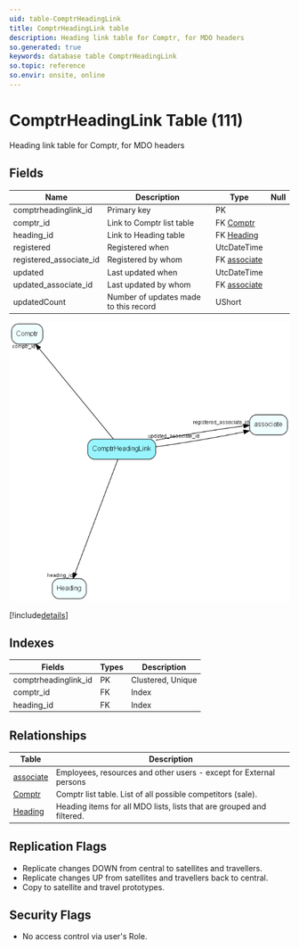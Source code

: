 ```yaml
---
uid: table-ComptrHeadingLink
title: ComptrHeadingLink table
description: Heading link table for Comptr, for MDO headers
so.generated: true
keywords: database table ComptrHeadingLink
so.topic: reference
so.envir: onsite, online
---
```


# ComptrHeadingLink Table (111)

Heading link table for Comptr, for MDO headers

## Fields

| Name | Description | Type | Null |
|------|-------------|------|:----:|
|comptrheadinglink\_id|Primary key|PK| |
|comptr\_id|Link to Comptr list table|FK [Comptr](comptr.md)| |
|heading\_id|Link to Heading table|FK [Heading](heading.md)| |
|registered|Registered when|UtcDateTime| |
|registered\_associate\_id|Registered by whom|FK [associate](associate.md)| |
|updated|Last updated when|UtcDateTime| |
|updated\_associate\_id|Last updated by whom|FK [associate](associate.md)| |
|updatedCount|Number of updates made to this record|UShort| |


![ComptrHeadingLink table relationship diagram](./media/ComptrHeadingLink.png)

[!include[details](./includes/comptrheadinglink.md)]

## Indexes

| Fields | Types | Description |
|--------|-------|-------------|
|comptrheadinglink\_id |PK |Clustered, Unique |
|comptr\_id |FK |Index |
|heading\_id |FK |Index |

## Relationships

| Table|  Description |
|------|-------------|
|[associate](associate.md)  |Employees, resources and other users - except for External persons |
|[Comptr](comptr.md)  |Comptr list table. List of all possible competitors (sale). |
|[Heading](heading.md)  |Heading items for all MDO lists, lists that are grouped and filtered. |


## Replication Flags

* Replicate changes DOWN from central to satellites and travellers.
* Replicate changes UP from satellites and travellers back to central.
* Copy to satellite and travel prototypes.

## Security Flags

* No access control via user's Role.

